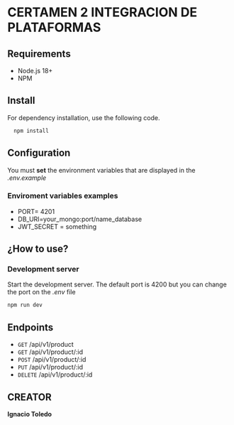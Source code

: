 # CERTAMEN 2 INTEGRACION DE PLATAFORMAS

## Requirements
- Node.js 18+
- NPM

## Install
For dependency installation, use the following code.
```bash
  npm install 
```
## Configuration
You must **set** the environment variables that are displayed in the _.env.example_

### Enviroment variables examples
- PORT= 4201
- DB_URI=your_mongo:port/name_database
- JWT_SECRET = something


## ¿How to use?

### Development server
Start the development server. The default port is 4200 but you can change the port on the _.env_ file

```bash
npm run dev
```

## Endpoints

- `GET` /api/v1/product
- `GET` /api/v1/product/:id
- `POST` /api/v1/product/:id
- `PUT` /api/v1/product/:id
- `DELETE` /api/v1/product/:id

## CREATOR

**Ignacio Toledo**
